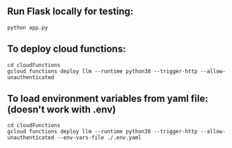 ## Run Flask locally for testing:
```shell
python app.py 
```

## To deploy cloud functions:
```shell
cd cloudFunctions
gcloud functions deploy llm --runtime python38 --trigger-http --allow-unauthenticated
```

## To load environment variables from yaml file: (doesn't work with .env)
```shell
cd cloudFunctions
gcloud functions deploy llm --runtime python38 --trigger-http --allow-unauthenticated --env-vars-file ./.env.yaml
```

